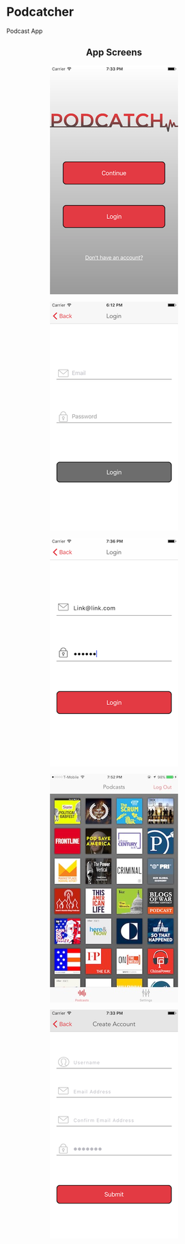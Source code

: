 # Podcatcher

Podcast App

<h2 align="center">App Screens</h2>
<p align="center">
<img src="https://raw.githubusercontent.com/chriswebb09/podcatcher/master/Resource/start.png">
</p>

<p align="center">
<img src="https://raw.githubusercontent.com/chriswebb09/podcatcher/master/Resource/login-no-content.png">
</p>

<p align="center">
<img src="https://raw.githubusercontent.com/chriswebb09/podcatcher/master/Resource/loginscreen.png">
</p>

<p align="center">
<img src="https://raw.githubusercontent.com/chriswebb09/podcatcher/master/Resource/podcasts.jpg">
</p>

<p align="center">
<img src="https://raw.githubusercontent.com/chriswebb09/podcatcher/master/Resource/createaccount.png">
</p>



